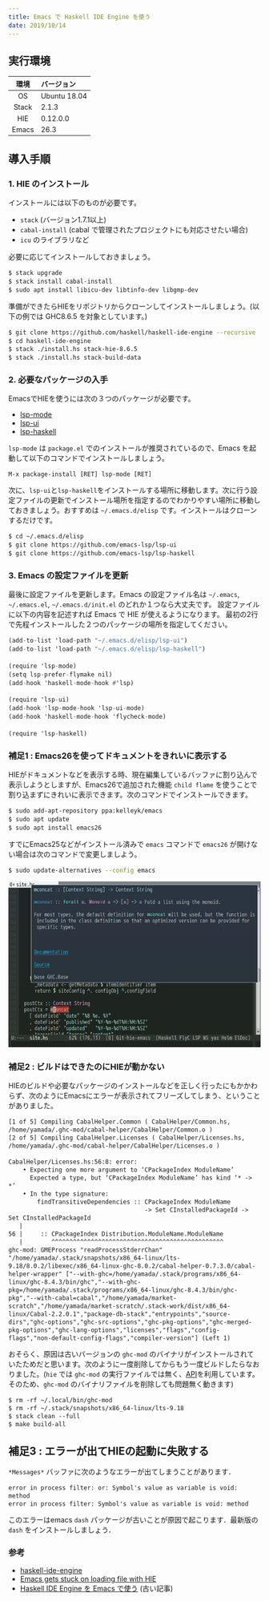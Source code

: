 ```yaml
---
title: Emacs で Haskell IDE Engine を使う
date: 2019/10/14
---
```


## 実行環境

| 環境  | バージョン   |
|:-----:|:-------------|
| OS    | Ubuntu 18.04 |
| Stack |        2.1.3 |
| HIE   |     0.12.0.0 |
| Emacs |         26.3 |

## 導入手順

### 1. HIE のインストール

インストールには以下のものが必要です。

- `stack` (バージョン1.7.1以上)
- `cabal-install` (cabal で管理されたプロジェクトにも対応させたい場合)
- `icu` のライブラリなど

必要に応じてインストールしておきましょう。

```sh
$ stack upgrade
$ stack install cabal-install
$ sudo apt install libicu-dev libtinfo-dev libgmp-dev
```

準備ができたらHIEをリポジトリからクローンしてインストールしましょう。(以下の例では GHC8.6.5 を対象としています。)

```sh
$ git clone https://github.com/haskell/haskell-ide-engine --recursive
$ cd haskell-ide-engine
$ stack ./install.hs stack-hie-8.6.5
$ stack ./install.hs stack-build-data
```

### 2. 必要なパッケージの入手

EmacsでHIEを使うには次の３つのパッケージが必要です。

- [lsp-mode](https://github.com/emacs-lsp/lsp-mode)
- [lsp-ui](https://github.com/emacs-lsp/lsp-ui)
- [lsp-haskell](https://github.com/emacs-lsp/lsp-haskell)

`lsp-mode` は `package.el` でのインストールが推奨されているので、Emacs を起動して以下のコマンドでインストールしましょう。

```
M-x package-install [RET] lsp-mode [RET]
```

次に、`lsp-ui`と`lsp-haskell`をインストールする場所に移動します。次に行う設定ファイルの更新でインストール場所を指定するのでわかりやすい場所に移動しておきましょう。おすすめは `~/.emacs.d/elisp` です。インストールはクローンするだけです。

```sh
$ cd ~/.emacs.d/elisp
$ git clone https://github.com/emacs-lsp/lsp-ui
$ git clone https://github.com/emacs-lsp/lsp-haskell
```

### 3. Emacs の設定ファイルを更新

最後に設定ファイルを更新します。Emacs の設定ファイル名は `~/.emacs`, `~/.emacs.el`, `~/.emacs.d/init.el` のどれか１つなら大丈夫です。
設定ファイルに以下の内容を記述すれば Emacs で HIE が使えるようになります。
最初の2行で先程インストールした２つのパッケージの場所を指定してください。

```haskell
(add-to-list 'load-path "~/.emacs.d/elisp/lsp-ui")
(add-to-list 'load-path "~/.emacs.d/elisp/lsp-haskell")

(require 'lsp-mode)
(setq lsp-prefer-flymake nil)
(add-hook 'haskell-mode-hook #'lsp)

(require 'lsp-ui)
(add-hook 'lsp-mode-hook 'lsp-ui-mode)
(add-hook 'haskell-mode-hook 'flycheck-mode)

(require 'lsp-haskell)
```

### 補足1 : Emacs26を使ってドキュメントをきれいに表示する

HIEがドキュメントなどを表示する時、現在編集しているバッファに割り込んで表示しようとしますが、Emacs26で追加された機能 `child flame` を使うことで割り込まずにきれいに表示できます。次のコマンドでインストールできます。

```sh
$ sudo add-apt-repository ppa:kelleyk/emacs
$ sudo apt update
$ sudo apt install emacs26
```

すでにEmacs25などがインストール済みで `emacs` コマンドで `emacs26` が開けない場合は次のコマンドで変更しましよう。

```sh
$ sudo update-alternatives --config emacs
```

![きれいに表示されたHIEの画像](/images/hie-emacs.png)

### 補足2 : ビルドはできたのにHIEが動かない

HIEのビルドや必要なパッケージのインストールなどを正しく行ったにもかかわらず、次のようにEmacsにエラーが表示されてフリーズしてしまう、ということがありました。

```shell
[1 of 5] Compiling CabalHelper.Common ( CabalHelper/Common.hs, /home/yamada/.ghc-mod/cabal-helper/CabalHelper/Common.o )
[2 of 5] Compiling CabalHelper.Licenses ( CabalHelper/Licenses.hs, /home/yamada/.ghc-mod/cabal-helper/CabalHelper/Licenses.o )

CabalHelper/Licenses.hs:56:8: error:
    • Expecting one more argument to ‘CPackageIndex ModuleName’
      Expected a type, but ‘CPackageIndex ModuleName’ has kind ‘* -> *’
    • In the type signature:
        findTransitiveDependencies :: CPackageIndex ModuleName
                                      -> Set CInstalledPackageId -> Set CInstalledPackageId
   |
56 |     :: CPackageIndex Distribution.ModuleName.ModuleName
   |        ^^^^^^^^^^^^^^^^^^^^^^^^^^^^^^^^^^^^^^^^^^^^^^^^
ghc-mod: GMEProcess "readProcessStderrChan" "/home/yamada/.stack/snapshots/x86_64-linux/lts-9.18/8.0.2/libexec/x86_64-linux-ghc-8.0.2/cabal-helper-0.7.3.0/cabal-helper-wrapper" ["--with-ghc=/home/yamada/.stack/programs/x86_64-linux/ghc-8.4.3/bin/ghc","--with-ghc-pkg=/home/yamada/.stack/programs/x86_64-linux/ghc-8.4.3/bin/ghc-pkg","--with-cabal=cabal","/home/yamada/market-scratch","/home/yamada/market-scratch/.stack-work/dist/x86_64-linux/Cabal-2.2.0.1","package-db-stack","entrypoints","source-dirs","ghc-options","ghc-src-options","ghc-pkg-options","ghc-merged-pkg-options","ghc-lang-options","licenses","flags","config-flags","non-default-config-flags","compiler-version"] (Left 1)
```

おそらく、原因は古いバージョンの `ghc-mod` のバイナリがインストールされていたためだと思います。次のように一度削除してからもう一度ビルドしたらなおりました。(`hie` では `ghc-mod` の実行ファイルでは無く、[API](https://www.stackage.org/package/ghc-mod)を利用しています。そのため、`ghc-mod` のバイナリファイルを削除しても問題無く動きます)

```shell
$ rm -rf ~/.local/bin/ghc-mod
$ rm -rf ~/.stack/snapshots/x86_64-linux/lts-9.18
$ stack clean --full
$ make build-all
```

## 補足3 : エラーが出てHIEの起動に失敗する

`*Messages*` バッファに次のようなエラーが出てしまうことがあります．

```
error in process filter: or: Symbol's value as variable is void: method
error in process filter: Symbol's value as variable is void: method
```

このエラーはemacs `dash` パッケージが古いことが原因で起こります．最新版の `dash` をインストールしましょう．

### 参考

- [haskell-ide-engine](https://github.com/haskell/haskell-ide-engine)
- [Emacs gets stuck on loading file with HIE](https://github.com/haskell/haskell-ide-engine/issues/750)
- [Haskell IDE Engine を Emacs で使う](https://haskell.e-bigmoon.com/posts/2018/03-26-hie-emacs.html) (古い記事)
